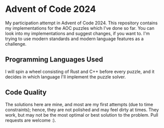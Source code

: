 # Advent of Code 2024

My participation attempt in Advent of Code 2024. This repository contains my implementations for the AOC puzzles which I've done so far. You can look into my implementations and suggest changes, if you want to. I'm trying to use modern standards and modern language features as a challenge.

## Programming Languages Used

I will spin a wheel consisting of Rust and C++ before every puzzle, and it decides in which language I'll implement the puzzle solver.

## Code Quality

The solutions here are mine, and most are my first attempts (due to time constraints); hence, they are not polished and may feel dirty at times. They work, but may not be the most optimal or best solution to the problem. Pull requests are welcome :).
